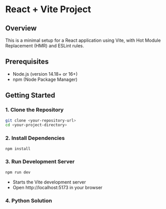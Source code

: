# React + Vite Project

## Overview

This is a minimal setup for a React application using Vite, with Hot Module Replacement (HMR) and ESLint rules.

## Prerequisites

- Node.js (version 14.18+ or 16+)
- npm (Node Package Manager)

## Getting Started

### 1. Clone the Repository

```bash
git clone <your-repository-url>
cd <your-project-directory>
```

### 2. Install Dependencies

```bash
npm install
```

### 3. Run Development Server

```bash
npm run dev
```

- Starts the Vite development server
- Open http://localhost:5173 in your browser

### 4. Python Solution

